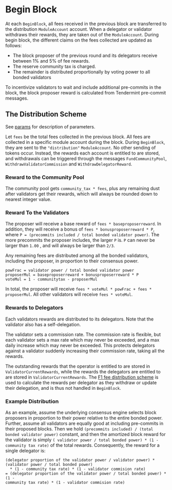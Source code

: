 <!--
order: 3
-->

# Begin Block

At each `BeginBlock`, all fees received in the previous block are transferred to
the distribution `ModuleAccount` account. When a delegator or validator
withdraws their rewards, they are taken out of the `ModuleAccount`. During begin
block, the different claims on the fees collected are updated as follows:

- The block proposer of the previous round and its delegators receive between 1% and 5% of fee rewards.
- The reserve community tax is charged.
- The remainder is distributed proportionally by voting power to all bonded validators

To incentivize validators to wait and include additional pre-commits in the block, the block proposer reward is calculated from Tendermint pre-commit messages.

## The Distribution Scheme

See [params](07_params.md) for description of parameters.

Let `fees` be the total fees collected in the previous block. All fees are
collected in a specific module account during the block. During `BeginBlock`,
they are sent to the `"distribution"` `ModuleAccount`. No other sending of
tokens occur. Instead, the rewards each account is entitled to are stored, and
withdrawals can be triggered through the messages `FundCommunityPool`,
`WithdrawValidatorCommission` and `WithdrawDelegatorReward`.

### Reward to the Community Pool

The community pool gets `community_tax * fees`, plus any remaining dust after
validators get their rewards, which will always be rounded down to nearest
integer value.

### Reward To the Validators

The proposer will receive a base reward of `fees * baseproposerreward`. In
addition, they will receive a bonus of `fees * bonusproposerreward * P`, where
`P = (precommits included / total bonded validator power)`. The more precommits
the proposer includes, the larger `P` is. `P` can never be larger than `1.00`
, and will always be larger than `2/3`.

Any remaining fees are distributed among all the bonded validators, including
the proposer, in proportion to their consensus power.

```
powFrac = validator power / total bonded validator power
proposerMul = baseproposerreward + bonusproposerreward * P
voteMul = 1 - communitytax - proposerMul
```

In total, the proposer will receive `fees * voteMul * powFrac + fees * proposerMul`.
All other validators will receive `fees * voteMul`.

### Rewards to Delegators

Each validators rewards are distributed to its delegators. Note that the
validator also has a self-delegation.

The validator sets a commission rate. The commission rate is flexible, but each
validator sets a max rate which may never be exceeded, and a max daily increase
which may never be exceeded. This protects delegators against a validator
suddenly increasing their commission rate, taking all the rewards.

The outstanding rewards that the operator is entitled to are stored
in `ValidatorCurrentRewards`, while the rewards the delegators are entitled to
are stored in `ValidatorCurrentRewards`.
The [F1 fee distribution scheme](01_concepts.md) is used to calculate the
rewards per delegator as they withdraw or update their delegation, and is thus
not handled in `BeginBlock`.

### Example Distribution

As an example, assume the underlying consensus engine selects block proposers in
proportion to their power relative to the entire bonded power. Further, assume
all validators are equally good at including pre-commits in their proposed
blocks. Then we hold `(precommits included) / (total bonded validator power)`
constant, and then the amortized block reward for the validator is
simply `( validator power / total bonded power) * (1 - community tax rate)` of
the total rewards. Consequently, the reward for a single delegator is:

```
(delegator proportion of the validator power / validator power) * (validator power / total bonded power)
  * (1 - community tax rate) * (1 - validator commision rate)
= (delegator proportion of the validator power / total bonded power) * (1 -
community tax rate) * (1 - validator commision rate)
```
